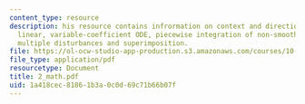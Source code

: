 ```yaml
---
content_type: resource
description: his resource contains infrormation on context and direction, first-order,
  linear, variable-coefficient ODE, piecewise integration of non-smooth disturbances,
  multiple disturbances and superimposition.
file: https://ol-ocw-studio-app-production.s3.amazonaws.com/courses/10-450-process-dynamics-operations-and-control-spring-2006/1a418cec81861b3a0c0d69c71b66b07f_2_math.pdf
file_type: application/pdf
resourcetype: Document
title: 2_math.pdf
uid: 1a418cec-8186-1b3a-0c0d-69c71b66b07f
---
```


